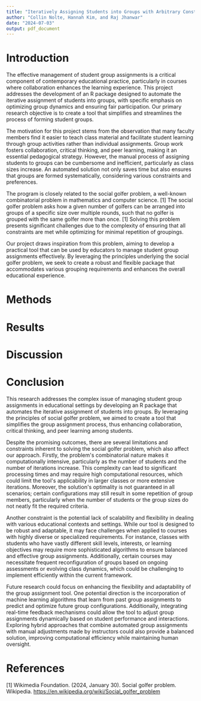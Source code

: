 ```yaml
---
title: "Iteratively Assigning Students into Groups with Arbitrary Constraints"
author: "Collin Nolte, Hannah Kim, and Raj Jhanwar"
date: "2024-07-03"
output: pdf_document
---
```


# Introduction

The effective management of student group assignments is a critical component of
contemporary educational practice, particularly in courses where collaboration
enhances the learning experience.
This project addresses the development of an R package designed to automate the
iterative assignment of students into groups, with specific emphasis on optimizing
group dynamics and ensuring fair participation.
Our primary research objective is to create a tool that simplifies and streamlines
the process of forming student groups.

The motivation for this project stems from the observation that many faculty
members find it easier to teach class material and facilitate student learning
through group activities rather than individual assignments.
Group work fosters collaboration, critical thinking, and peer learning,
making it an essential pedagogical strategy.
However, the manual process of assigning students to groups can be cumbersome
and inefficient, particularly as class sizes increase.
An automated solution not only saves time but also ensures that groups are formed
systematically, considering various constraints and preferences.

The program is closely related to the social golfer problem, a well-known combinatorial
problem in mathematics and computer science. [1]
The social golfer problem asks how a given number of golfers can be arranged into
groups of a specific size over multiple rounds, such that no golfer is grouped
with the same golfer more than once. [1]
Solving this problem presents significant challenges due to the complexity of
ensuring that all constraints are met while optimizing for minimal repetition of 
groupings. 

Our project draws inspiration from this problem, aiming to develop a practical tool
that can be used by educators to manage student group assignments effectively.
By leveraging the principles underlying the social golfer problem, we seek to create
a robust and flexible package that accommodates various grouping requirements and
enhances the overall educational experience. 

# Methods








# Results









# Discussion





# Conclusion

This research addresses the complex issue of managing student group assignments
in educational settings by developing an R package that automates the iterative
assignment of students into groups.
By leveraging the principles of social golfer problem, we aimed to create a tool
that simplifies the group assignment process, thus enhancing collaboration, 
critical thinking, and peer learning among students.

Despite the promising outcomes, there are several limitations and constraints
inherent to solving the social golfer problem, which also affect our approach.
Firstly, the problem's combinatorial nature makes it computationally intensive,
particularly as the number of students and the number of iterations increase.
This complexity can lead to significant processing times and may require high computational resources,
which could limit the tool's applicability in larger classes or more extensive iterations. 
Moreover, the solution's optimality is not guaranteed in all scenarios;
certain configurations may still result in some repetition of group members,
particularly when the number of students or the group sizes do not neatly fit the required criteria.

Another constraint is the potential lack of scalability and flexibility in
dealing with various educational contexts and settings.
While our tool is designed to be robust and adaptable, it may face challenges
when applied to courses with highly diverse or specialized requirements.
For instance, classes with students who have vastly different skill levels, interests,
or learning objectives may require more sophisticated algorithms to ensure balanced
and effective group assignments.
Additionally, certain courses may necessitate frequent reconfiguration of groups
based on ongoing assessments or evolving class dynamics, which could be challenging
to implement efficiently within the current framework.

Future research could focus on enhancing the flexibility and adaptability of the
group assignment tool.
One potential direction is the incorporation of machine learning algorithms that
learn from past group assignments to predict and optimize future group configurations.
Additionally, integrating real-time feedback mechanisms could allow the tool to
adjust group assignments dynamically based on student performance and interactions.
Exploring hybrid approaches that combine automated group assignments with manual
adjustments made by instructors could also provide a balanced solution, improving
computational efficiency while maintaining human oversight.

# References
[1] Wikimedia Foundation. (2024, January 30). Social golfer problem. Wikipedia. https://en.wikipedia.org/wiki/Social_golfer_problem 
